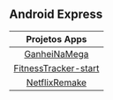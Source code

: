 ## Android Express      

| Projetos Apps |
| :-------------: |
| [GanheiNaMega](https://github.com/Marcel0Sousa/Projetos-Android-Express/tree/GanheiNaMega/GanheiNaMega) |
| [FitnessTracker-start](https://github.com/Marcel0Sousa/Projetos-Android-Express/tree/FitnessTracker/FitnessTracker-start) |
| [NetflixRemake](https://github.com/Marcel0Sousa/Projetos-Android-Express/tree/NetflixRemake) |
